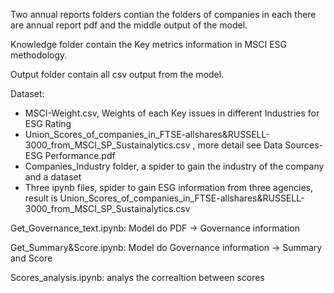 Two annual reports folders contian the folders of companies in each there are annual report pdf and the middle output of the model.

Knowledge folder contain the Key metrics information in MSCI ESG methodology.

Output folder contain all csv output from the model.

Dataset:

- MSCI-Weight.csv, Weights of each Key issues in different Industries for ESG Rating
- Union_Scores_of_companies_in_FTSE-allshares&RUSSELL-3000_from_MSCI_SP_Sustainalytics.csv , more detail see Data Sources-ESG Performance.pdf
- Companies_Industry folder, a spider to gain the industry of the company and a dataset
- Three ipynb files, spider to gain ESG information from three agencies, result is Union_Scores_of_companies_in_FTSE-allshares&RUSSELL-3000_from_MSCI_SP_Sustainalytics.csv

Get_Governance_text.ipynb: Model do PDF -> Governance information

Get_Summary&Score.ipynb: Model do Governance information -> Summary and Score

Scores_analysis.ipynb: analys the correaltion between scores